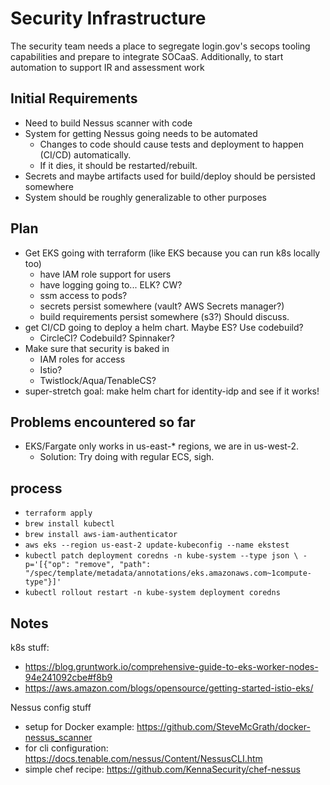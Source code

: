 # Security Infrastructure

The security team needs a place to segregate login.gov's secops
tooling capabilities and prepare to integrate SOCaaS. Additionally,
to start automation to support IR and assessment work

## Initial Requirements
* Need to build Nessus scanner with code
* System for getting Nessus going needs to be automated
	* Changes to code should cause tests and deployment to happen (CI/CD)
	  automatically.
	* If it dies, it should be restarted/rebuilt.
* Secrets and maybe artifacts used for build/deploy should be persisted somewhere
* System should be roughly generalizable to other purposes


## Plan
* Get EKS going with terraform (like EKS because you can run k8s locally too)
	* have IAM role support for users
	* have logging going to... ELK?  CW?
	* ssm access to pods?
	* secrets persist somewhere (vault?  AWS Secrets manager?)
	* build requirements persist somewhere (s3?)  Should discuss.
* get CI/CD going to deploy a helm chart.  Maybe ES?  Use codebuild?
	* CircleCI?  Codebuild?  Spinnaker?
* Make sure that security is baked in
	* IAM roles for access
	* Istio?
	* Twistlock/Aqua/TenableCS?
* super-stretch goal:  make helm chart for identity-idp and see if it works!

## Problems encountered so far
* EKS/Fargate only works in us-east-* regions, we are in us-west-2.
	* Solution:  Try doing with regular ECS, sigh.

## process

* `terraform apply`
* `brew install kubectl`
* `brew install aws-iam-authenticator`
* `aws eks --region us-east-2 update-kubeconfig --name ekstest`
* `kubectl patch deployment coredns -n kube-system --type json \
-p='[{"op": "remove", "path": "/spec/template/metadata/annotations/eks.amazonaws.com~1compute-type"}]'`
* `kubectl rollout restart -n kube-system deployment coredns`

## Notes
k8s stuff:
* https://blog.gruntwork.io/comprehensive-guide-to-eks-worker-nodes-94e241092cbe#f8b9
* https://aws.amazon.com/blogs/opensource/getting-started-istio-eks/

Nessus config stuff
* setup for Docker example:  https://github.com/SteveMcGrath/docker-nessus_scanner
* for cli configuration:  https://docs.tenable.com/nessus/Content/NessusCLI.htm
* simple chef recipe:  https://github.com/KennaSecurity/chef-nessus
